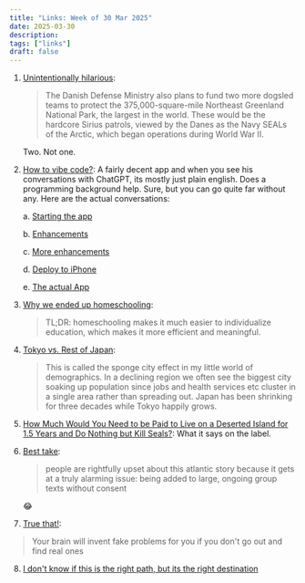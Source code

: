 ```yaml
---
title: "Links: Week of 30 Mar 2025"
date: 2025-03-30
description:
tags: ["links"]
draft: false
---
```


1. [Unintentionally hilarious](https://www.washingtonpost.com/world/interactive/2025/greenland-trump-defense-russia-china/): 

   > The Danish Defense Ministry also plans to fund two more dogsled teams to protect the 375,000-square-mile Northeast Greenland National Park, the largest in the world. These would be the hardcore Sirius patrols, viewed by the Danes as the Navy SEALs of the Arctic, which began operations during World War II.

   Two. Not one.
2. [How to vibe code?](https://x.com/karpathy/status/1903672057327452290): A fairly decent app and when you see his conversations with ChatGPT, its mostly just plain english. Does a programming background help. Sure, but you can go quite far without any. Here are the actual conversations: 

   a. [Starting the app](https://t.co/TMyPAK2RhZ) 

   b. [Enhancements](https://t.co/vWnkwMrMe8)

   c. [More enhancements](https://t.co/NVxc7p1uVH)

   d. [Deploy to iPhone](https://t.co/e4xo4cmcWR)

   e. [The actual App](https://x.com/karpathy/status/1903891179370123559)
3. [Why we ended up homeschooling](https://www.henrikkarlsson.xyz/p/why-we-ended-up-homeschooling):

   > TL;DR: homeschooling makes it much easier to individualize education, which makes it more efficient and meaningful.
4. [Tokyo vs. Rest of Japan](https://x.com/simongerman600/status/1904057096208839040): 

   > This is called the sponge city effect in my little world of demographics. In a declining region we often see the biggest city soaking up population since jobs and health services etc cluster in a single area rather than spreading out. Japan has been shrinking for three decades while Tokyo happily grows.
5. [How Much Would You Need to be Paid to Live on a Deserted Island for 1.5 Years and Do Nothing but Kill Seals?](https://mattlakeman.org/2020/07/10/how-much-would-you-need-to-be-paid-to-live-on-a-deserted-island-for-1-5-years-and-do-nothing-but-kill-seals/): What it says on the label. 
6. [Best take](https://x.com/maxwelltani/status/1904208683573161991): 

   > people are rightfully upset about this atlantic story because it gets at a truly alarming issue: being added to large, ongoing group texts without consent

   😂

7. [True that!](https://x.com/DylanoA4/status/1902357203857616932): 
> Your brain will invent fake problems for you if you don't go out and find real ones

8. [I don't know if this is the right path, but its the right destination](https://www.highagency.com/)
